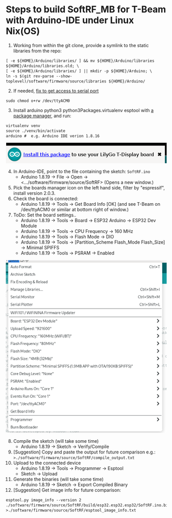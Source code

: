 # Steps to build SoftRF_MB for T-Beam with Arduino-IDE under Linux Nix(OS) 

1. Working from within the git clone, provide a symlink to the static libraries from the repo: 
```
[ -e ${HOME}/Arduino/libraries/ ] && mv ${HOME}/Arduino/libraries ${HOME}/Arduino/libraries.old; \
[ -e ${HOME}/Arduino/libraries/ ] || mkdir -p ${HOME}/Arduino; \
ln -s $(git rev-parse --show-toplevel)/software/firmware/source/libraries ${HOME}/Arduino/
```
2. If needed, [fix to get access to serial port](https://discourse.nixos.org/t/how-to-set-o-rw-to-dev-ttyacm0-in-nix-config/29440) 
```
sudo chmod o+rw /dev/ttyACM0 
```
3. Install arduino python3 python3Packages.virtualenv esptool with [a package manager](https://en.wikipedia.org/wiki/Package_manager), and run:
```
virtualenv venv
source ./venv/bin/activate
arduino #  e.g. Arduino IDE verion 1.8.16
```
![alt text](image-1.png)  

4. In Arduino-IDE, point to the file containing the sketch: ```SoftRF.ino``` 
    - Arduino 1.8.19 -> File -> Open -> <.../software/firmware/source/SoftRF>  (Opens a new window.)
5. Pick the boards manager icon on the left hand side, filter by "espressif", install version 2.0.3.
6. Check the board is connected:
    - Arduino 1.8.19 -> Tools -> Get Board Info  [OK]   (and see T-Beam on /dev/ttyACM0 or similar at bottom right of window.)
7. ToDo: Set the board settings.. 
    - Arduino 1.8.19 -> Tools -> Board -> ESP32 Arduino -> ESP32 Dev Module 
    - Arduino 1.8.19 -> Tools -> CPU Frequency -> 160 MHz 
    - Arduino 1.8.19 -> Tools -> Flash Mode -> DIO 
    - Arduino 1.8.19 -> Tools -> [Partition\_Scheme Flash\_Mode Flash\_Size] -> Minimal SPIFFS
    - Arduino 1.8.19 -> Tools -> PSRAM -> Enabled 

![alt text](image.png)  

<!-- - Arduino IDE 2.3.3 -> Tools -> Board -> esp32 -> ESP32 Dev Module 
    - Arduino IDE 2.3.3 -> Tools -> [Partition\_Scheme Flash\_Mode Flash\_Size] 
    - Arduino 1.8.19 -> Tools -> Upload Speed -> 921600  -->
8. Compile the sketch (will take some time)
    - Arduino 1.8.19 -> Sketch -> Verify/Compile
9. [Suggestion] Copy and paste the output for future comparison e.g.: ```>./software/firmware/source/SoftRF/compile_output.txt```
10. Upload to the connected device
    - Arduino 1.8.19 -> Tools -> Programmer -> Esptool 
    - Sketch -> Upload
11. Generate the binaries (will take some time)
    - Arduino 1.8.19 -> Sketch -> Export Compiled Binary
12. [Suggestion] Get image info for future comparison:
```
esptool.py image_info --version 2  ./software/firmware/source/SoftRF/build/esp32.esp32.esp32/SoftRF.ino.bin  >./software/firmware/source/SoftRF/esptool_image_info.txt
```